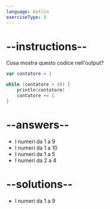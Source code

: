 ```yaml
---
language: kotlin
exerciseType: 3
---
```


# --instructions--

Cosa mostra questo codice nell'output?
```kotlin
var contatore = 1

while (contatore < 10) {
    println(contatore)
    contatore += 1
}
```

# --answers--

- I numeri da 1 a 9
- I numeri da 1 a 10
- I numeri da 1 a 5
- I numeri da 2 a 4

# --solutions--

- I numeri da 1 a 9
